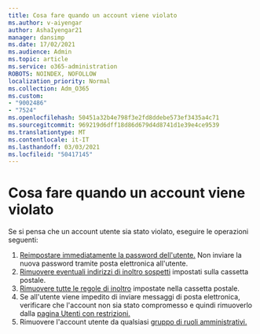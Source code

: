 ```yaml
---
title: Cosa fare quando un account viene violato
ms.author: v-aiyengar
author: AshaIyengar21
manager: dansimp
ms.date: 17/02/2021
ms.audience: Admin
ms.topic: article
ms.service: o365-administration
ROBOTS: NOINDEX, NOFOLLOW
localization_priority: Normal
ms.collection: Adm_O365
ms.custom:
- "9002486"
- "7524"
ms.openlocfilehash: 50451a32b4e798f3e2fd8ddebe573ef3435a4c71
ms.sourcegitcommit: 969219d6dff18d86d679d4d8741d1e39e4ce9539
ms.translationtype: MT
ms.contentlocale: it-IT
ms.lasthandoff: 03/03/2021
ms.locfileid: "50417145"
---
```

# <a name="what-to-do-when-an-account-is-hacked"></a>Cosa fare quando un account viene violato

Se si pensa che un account utente sia stato violato, eseguire le operazioni seguenti:

1. [Reimpostare immediatamente la password dell'utente.](https://go.microsoft.com/fwlink/?linkid=2103704)  Non inviare la nuova password tramite posta elettronica all'utente.
1. [Rimuovere eventuali indirizzi di inoltro sospetti](https://go.microsoft.com/fwlink/?linkid=2103705) impostati sulla cassetta postale.
1. [Rimuovere tutte le regole di inoltro](https://go.microsoft.com/fwlink/?linkid=2103706) impostate nella cassetta postale.
1. Se all'utente viene impedito di inviare messaggi di posta elettronica, verificare che l'account non sia stato compromesso e quindi rimuoverlo dalla [pagina Utenti con restrizioni.](https://go.microsoft.com/fwlink/?linkid=2103706)
1. Rimuovere l'account utente da qualsiasi [gruppo di ruoli amministrativi.](https://go.microsoft.com/fwlink/?linkid=2092294)